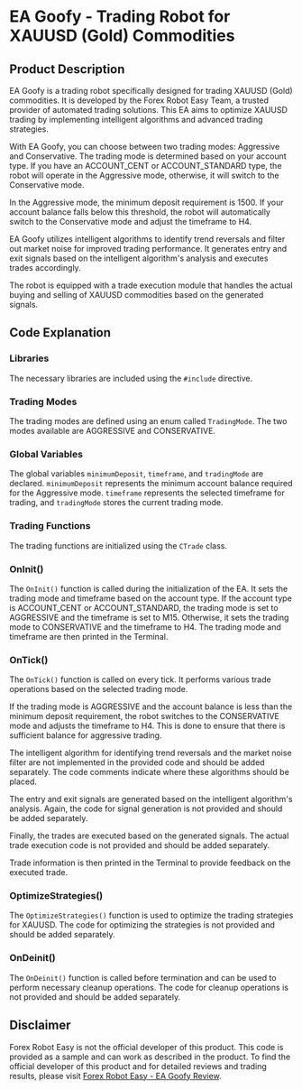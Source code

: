 # EA Goofy - Trading Robot for XAUUSD (Gold) Commodities

## Product Description
EA Goofy is a trading robot specifically designed for trading XAUUSD (Gold) commodities. It is developed by the Forex Robot Easy Team, a trusted provider of automated trading solutions. This EA aims to optimize XAUUSD trading by implementing intelligent algorithms and advanced trading strategies.

With EA Goofy, you can choose between two trading modes: Aggressive and Conservative. The trading mode is determined based on your account type. If you have an ACCOUNT_CENT or ACCOUNT_STANDARD type, the robot will operate in the Aggressive mode, otherwise, it will switch to the Conservative mode.

In the Aggressive mode, the minimum deposit requirement is 1500. If your account balance falls below this threshold, the robot will automatically switch to the Conservative mode and adjust the timeframe to H4.

EA Goofy utilizes intelligent algorithms to identify trend reversals and filter out market noise for improved trading performance. It generates entry and exit signals based on the intelligent algorithm's analysis and executes trades accordingly.

The robot is equipped with a trade execution module that handles the actual buying and selling of XAUUSD commodities based on the generated signals.

## Code Explanation

### Libraries
The necessary libraries are included using the `#include` directive.

### Trading Modes
The trading modes are defined using an enum called `TradingMode`. The two modes available are AGGRESSIVE and CONSERVATIVE.

### Global Variables
The global variables `minimumDeposit`, `timeframe`, and `tradingMode` are declared. `minimumDeposit` represents the minimum account balance required for the Aggressive mode. `timeframe` represents the selected timeframe for trading, and `tradingMode` stores the current trading mode.

### Trading Functions
The trading functions are initialized using the `CTrade` class.

### OnInit()
The `OnInit()` function is called during the initialization of the EA. It sets the trading mode and timeframe based on the account type. If the account type is ACCOUNT_CENT or ACCOUNT_STANDARD, the trading mode is set to AGGRESSIVE and the timeframe is set to M15. Otherwise, it sets the trading mode to CONSERVATIVE and the timeframe to H4. The trading mode and timeframe are then printed in the Terminal.

### OnTick()
The `OnTick()` function is called on every tick. It performs various trade operations based on the selected trading mode.

If the trading mode is AGGRESSIVE and the account balance is less than the minimum deposit requirement, the robot switches to the CONSERVATIVE mode and adjusts the timeframe to H4. This is done to ensure that there is sufficient balance for aggressive trading.

The intelligent algorithm for identifying trend reversals and the market noise filter are not implemented in the provided code and should be added separately. The code comments indicate where these algorithms should be placed.

The entry and exit signals are generated based on the intelligent algorithm's analysis. Again, the code for signal generation is not provided and should be added separately.

Finally, the trades are executed based on the generated signals. The actual trade execution code is not provided and should be added separately.

Trade information is then printed in the Terminal to provide feedback on the executed trade.

### OptimizeStrategies()
The `OptimizeStrategies()` function is used to optimize the trading strategies for XAUUSD. The code for optimizing the strategies is not provided and should be added separately.

### OnDeinit()
The `OnDeinit()` function is called before termination and can be used to perform necessary cleanup operations. The code for cleanup operations is not provided and should be added separately.

## Disclaimer
Forex Robot Easy is not the official developer of this product. This code is provided as a sample and can work as described in the product. To find the official developer of this product and for detailed reviews and trading results, please visit [Forex Robot Easy - EA Goofy Review](https://forexroboteasy.com/forex-robot-review/ea-goofy-review-optimize-xauusd-trading-with-bonus-offer/).

